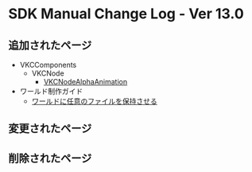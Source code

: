 # SDK Manual Change Log - Ver 13.0

## 追加されたページ

- VKCComponents
  - VKCNode
    - [VKCNodeAlphaAnimation](https://vrhikky.github.io/VketCloudSDK_Documents/13.0/VKCComponents/VKCNode/VKCNodeAlphaAnimation.html)
- ワールド制作ガイド
  - [ワールドに任意のファイルを保持させる](https://vrhikky.github.io/VketCloudSDK_Documents/latest/WorldMakingGuide/FileDeploymentConfig.html)

## 変更されたページ

## 削除されたページ
